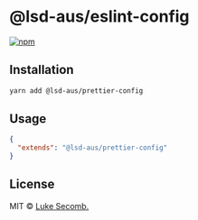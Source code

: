 # @lsd-aus/eslint-config

[![npm](https://img.shields.io/npm/v/@lsd-aus/prettier-config.svg)](https://www.npmjs.com/package/@lsd-aus/prettier-config)

## Installation

```bash
yarn add @lsd-aus/prettier-config
```

## Usage

```json
{
  "extends": "@lsd-aus/prettier-config"
}
```

## License

MIT &copy; [Luke Secomb.](http://lukesecomb.digital)
